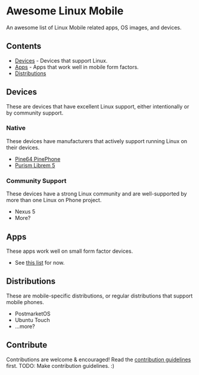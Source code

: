 # Awesome Linux Mobile <!--[![Awesome](https://awesome.re/badge.svg)](https://awesome.re)-->

An awesome list of Linux Mobile related apps, OS images, and devices.


## Contents

- [Devices](#devices) - Devices that support Linux.
- [Apps](#apps) - Apps that work well in mobile form factors.
- [Distributions](#distributions)


## Devices

These are devices that have excellent Linux support, either intentionally or by community support.

### Native

These devices have manufacturers that actively support running Linux on their devices.

- [Pine64 PinePhone](https://www.pine64.org/pinephone/)
- [Purism Librem 5](https://puri.sm/products/librem-5/)

### Community Support

These devices have a strong Linux community and are well-supported by more than one Linux on Phone project. <!-- TODO: Make a badge for PostmarketOS and Ubuntu Touch and others to display next to these phone names. -->

- Nexus 5
- More?

## Apps

These apps work well on small form factor devices.

- See [this list](https://source.puri.sm/Librem5/community-wiki/-/wikis/List-of-Apps-in-Development) for now.

## Distributions

These are mobile-specific distributions, or regular distributions that support mobile phones.

- PostmarketOS
- Ubuntu Touch
- ...more?

## Contribute

Contributions are welcome & encouraged! Read the [contribution guidelines](contributing.md) first. TODO: Make contribution guidelines. :)
